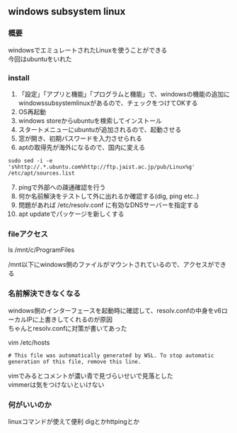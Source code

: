 ## windows subsystem linux

### 概要
windowsでエミュレートされたLinuxを使うことができる  
今回はubuntuをいれた  

### install

1. 「設定」「アプリと機能」「プログラムと機能」で、windowsの機能の追加に  
windowssubsystemlinuxがあるので、チェックをつけてOKする  
2. OS再起動  
3. windows storeからubuntuを検索してインストール  
4. スタートメニューにubuntuが追加されるので、起動させる  
5. 窓が開き、初期パスワードを入力させられる
6. aptの取得先が海外になるので、国内に変える
```
sudo sed -i -e 's%http://.*.ubuntu.com%http://ftp.jaist.ac.jp/pub/Linux%g' /etc/apt/sources.list
```
7. pingで外部への疎通確認を行う
8. 何か名前解決をテストして外に出れるか確認する(dig, ping etc..)
9. 問題があれば /etc/resolv.conf に有効なDNSサーバーを指定する
10. apt updateでパッケージを新しくする

### fileアクセス
ls /mnt/c/ProgramFiles

/mnt以下にwindows側のファイルがマウントされているので、アクセスができる

### 名前解決できなくなる
windows側のインターフェースを起動時に確認して、resolv.confの中身をv6ローカルIPに上書きしてくれるのが原因  
ちゃんとresolv.confに対策が書いてあった  
  
vim /etc/hosts
```
# This file was automatically generated by WSL. To stop automatic generation of this file, remove this line.
```
vimでみるとコメントが濃い青で見づらいせいで見落とした  
vimmerは気をつけないといけない  
  

### 何がいいのか

linuxコマンドが使えて便利
digとかhttpingとか


